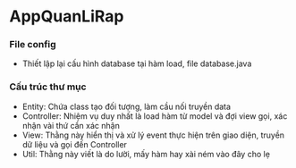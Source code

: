 # AppQuanLiRap </br>
### File config </br>
- Thiết lập lại cấu hình database tại hàm load, file database.java
### Cấu trúc thư mục </br>
- Entity: Chứa class tạo đối tượng, làm cầu nối truyền data  </br>
- Controller: Nhiệm vụ duy nhất là load hàm từ model và đợi view gọi, xác nhận vài thứ cần xác nhận  </br>
- View: Thằng này hiển thị và xử lý event thực hiện trên giao diện, truyền dữ liệu và gọi đến Controller </br>
- Util: Thằng này viết là do lười, mấy hàm hay xài ném vào đây cho lẹ

